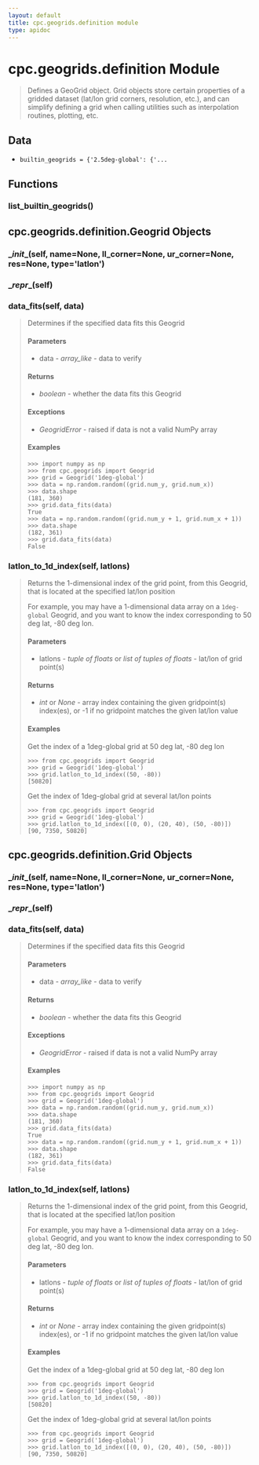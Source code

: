 ```yaml
---
layout: default
title: cpc.geogrids.definition module
type: apidoc
---
```

        
# cpc.geogrids.definition Module
> Defines a GeoGrid object. Grid objects store certain properties of a gridded dataset (lat/lon grid
> corners, resolution, etc.), and can simplify defining a grid when calling utilities such as
> interpolation routines, plotting, etc.



## Data
- `builtin_geogrids = {'2.5deg-global': {'...` 

## Functions

### <span class="function">list_builtin_geogrids()</span> 



## cpc.geogrids.definition.Geogrid Objects



### <span class="function">\__init__(self, name=None, ll_corner=None, ur_corner=None, res=None, type='latlon')</span> 



### <span class="function">\__repr__(self)</span> 



### <span class="function">data_fits(self, data)</span> 

> Determines if the specified data fits this Geogrid
> 
> #### Parameters
> 
> - data - *array_like* - data to verify
> 
> #### Returns
> 
> - *boolean* - whether the data fits this Geogrid
> 
> #### Exceptions
> 
> - *GeogridError* - raised if data is not a valid NumPy array
> 
> #### Examples
> 
>     >>> import numpy as np
>     >>> from cpc.geogrids import Geogrid
>     >>> grid = Geogrid('1deg-global')
>     >>> data = np.random.random((grid.num_y, grid.num_x))
>     >>> data.shape
>     (181, 360)
>     >>> grid.data_fits(data)
>     True
>     >>> data = np.random.random((grid.num_y + 1, grid.num_x + 1))
>     >>> data.shape
>     (182, 361)
>     >>> grid.data_fits(data)
>     False



### <span class="function">latlon_to_1d_index(self, latlons)</span> 

> Returns the 1-dimensional index of the grid point, from this Geogrid, that is located at
> the specified lat/lon position
> 
> For example, you may have a 1-dimensional data array on a `1deg-global` Geogrid, and you
> want to know the index corresponding to 50 deg lat, -80 deg lon.
> 
> #### Parameters
> 
> - latlons - *tuple of floats* or *list of tuples of floats* - lat/lon of grid point(s)
> 
> #### Returns
> 
> - *int* or *None* - array index containing the given gridpoint(s) index(es), or -1 if no gridpoint matches the
> given lat/lon value
> 
> #### Examples
> 
> Get the index of a 1deg-global grid at 50 deg lat, -80 deg lon
> 
>     >>> from cpc.geogrids import Geogrid
>     >>> grid = Geogrid('1deg-global')
>     >>> grid.latlon_to_1d_index((50, -80))
>     [50820]
> 
> Get the index of 1deg-global grid at several lat/lon points
> 
>     >>> from cpc.geogrids import Geogrid
>     >>> grid = Geogrid('1deg-global')
>     >>> grid.latlon_to_1d_index([(0, 0), (20, 40), (50, -80)])
>     [90, 7350, 50820]



## cpc.geogrids.definition.Grid Objects



### <span class="function">\__init__(self, name=None, ll_corner=None, ur_corner=None, res=None, type='latlon')</span> 



### <span class="function">\__repr__(self)</span> 



### <span class="function">data_fits(self, data)</span> 

> Determines if the specified data fits this Geogrid
> 
> #### Parameters
> 
> - data - *array_like* - data to verify
> 
> #### Returns
> 
> - *boolean* - whether the data fits this Geogrid
> 
> #### Exceptions
> 
> - *GeogridError* - raised if data is not a valid NumPy array
> 
> #### Examples
> 
>     >>> import numpy as np
>     >>> from cpc.geogrids import Geogrid
>     >>> grid = Geogrid('1deg-global')
>     >>> data = np.random.random((grid.num_y, grid.num_x))
>     >>> data.shape
>     (181, 360)
>     >>> grid.data_fits(data)
>     True
>     >>> data = np.random.random((grid.num_y + 1, grid.num_x + 1))
>     >>> data.shape
>     (182, 361)
>     >>> grid.data_fits(data)
>     False



### <span class="function">latlon_to_1d_index(self, latlons)</span> 

> Returns the 1-dimensional index of the grid point, from this Geogrid, that is located at
> the specified lat/lon position
> 
> For example, you may have a 1-dimensional data array on a `1deg-global` Geogrid, and you
> want to know the index corresponding to 50 deg lat, -80 deg lon.
> 
> #### Parameters
> 
> - latlons - *tuple of floats* or *list of tuples of floats* - lat/lon of grid point(s)
> 
> #### Returns
> 
> - *int* or *None* - array index containing the given gridpoint(s) index(es), or -1 if no gridpoint matches the
> given lat/lon value
> 
> #### Examples
> 
> Get the index of a 1deg-global grid at 50 deg lat, -80 deg lon
> 
>     >>> from cpc.geogrids import Geogrid
>     >>> grid = Geogrid('1deg-global')
>     >>> grid.latlon_to_1d_index((50, -80))
>     [50820]
> 
> Get the index of 1deg-global grid at several lat/lon points
> 
>     >>> from cpc.geogrids import Geogrid
>     >>> grid = Geogrid('1deg-global')
>     >>> grid.latlon_to_1d_index([(0, 0), (20, 40), (50, -80)])
>     [90, 7350, 50820]


